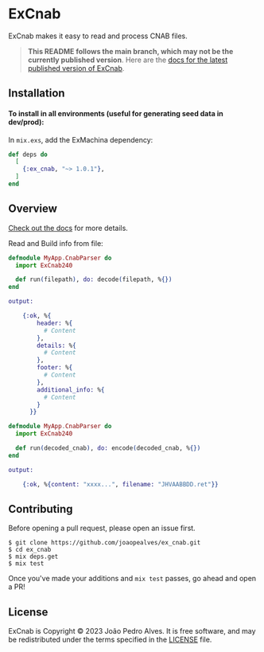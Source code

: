 # ExCnab

ExCnab makes it easy to read and process CNAB files.

> **This README follows the main branch, which may not be the currently published version**. Here are the
> [docs for the latest published version of ExCnab](https://hexdocs.pm/ex_cnab/ExCnab240.html).

## Installation

#### To install in all environments (useful for generating seed data in dev/prod):

In `mix.exs`, add the ExMachina dependency:

```elixir
def deps do
  [
    {:ex_cnab, "~> 1.0.1"},
  ]
end
```

## Overview

[Check out the docs](https://hexdocs.pm/ex_cnab/ExCnab240.html) for more details.

Read and Build info from file:

```elixir
defmodule MyApp.CnabParser do
  import ExCnab240

  def run(filepath), do: decode(filepath, %{})
end

output:

    {:ok, %{
        header: %{
          # Content
        },
        details: %{
          # Content
        },
        footer: %{
          # Content
        },
        additional_info: %{
          # Content
        }
      }}
```

```elixir
defmodule MyApp.CnabParser do
  import ExCnab240

  def run(decoded_cnab), do: encode(decoded_cnab, %{})
end

output:

    {:ok, %{content: "xxxx...", filename: "JHVAABBDD.ret"}}
```

## Contributing

Before opening a pull request, please open an issue first.

    $ git clone https://github.com/joaopealves/ex_cnab.git
    $ cd ex_cnab
    $ mix deps.get
    $ mix test

Once you've made your additions and `mix test` passes, go ahead and open a PR!

## License

ExCnab is Copyright © 2023 João Pedro Alves. It is free software, and may be
redistributed under the terms specified in the [LICENSE](/LICENSE) file.
